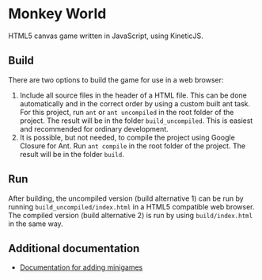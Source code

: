# Monkey World #

HTML5 canvas game written in JavaScript, using KineticJS.

## Build ##
There are two options to build the game for use in a web browser:

1.  Include all source files in the header of a HTML file. This can be done automatically and in the correct order by using a custom built ant task. For this project, run `ant` or `ant uncompiled` in the root folder of the project. The result will be in the folder `build_uncompiled`. This is easiest and recommended for ordinary development.
2.  It is possible, but not needed, to compile the project using Google Closure for Ant. Run `ant compile` in the root folder of the project. The result will be in the folder `build`.

## Run ##
After building, the uncompiled version (build alternative 1) can be run by running `build_uncompiled/index.html` in a HTML5 compatible web browser. The compiled version (build alternative 2) is run by using `build/index.html` in the same way.


## Additional documentation ##
 * [Documentation for adding minigames](https://github.com/qtoden/monkeyworld/tree/master/src/model/Minigames)
 

